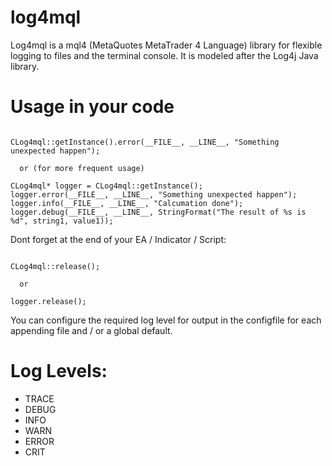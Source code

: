 # log4mql
Log4mql is a mql4 (MetaQuotes MetaTrader 4 Language) library for flexible logging to files and the terminal console. It is modeled after the Log4j Java library.

# Usage in your code
<pre><code>
CLog4mql::getInstance().error(__FILE__, __LINE__, "Something unexpected happen");

  or (for more frequent usage)

CLog4mql* logger = CLog4mql::getInstance();
logger.error(__FILE__, __LINE__, "Something unexpected happen");
logger.info(__FILE__, __LINE__, "Calcumation done");
logger.debug(__FILE__, __LINE__, StringFormat("The result of %s is %d", string1, value1));
</code></pre>

Dont forget at the end of your EA / Indicator / Script:
<pre><code>
CLog4mql::release();

  or

logger.release();
</code></pre>

You can configure the required log level for output in the configfile for each appending file and / or a global default.

# Log Levels:
 * TRACE
 * DEBUG
 * INFO
 * WARN
 * ERROR
 * CRIT
